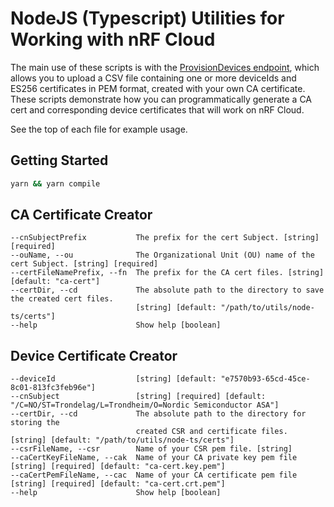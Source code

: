 # NodeJS (Typescript) Utilities for Working with nRF Cloud

The main use of these scripts is with the [ProvisionDevices endpoint](https://api.nrfcloud.com/v1#operation/ProvisionDevices), which allows you to upload a CSV file containing one or more deviceIds and ES256 certificates in PEM format, created with your own CA certificate. These scripts demonstrate how you can programmatically generate a CA cert and corresponding device certificates that will work on nRF Cloud.

See the top of each file for example usage.

## Getting Started

```sh
yarn && yarn compile
```

## CA Certificate Creator
```
--cnSubjectPrefix           The prefix for the cert Subject. [string] [required]
--ouName, --ou              The Organizational Unit (OU) name of the cert Subject. [string] [required]
--certFileNamePrefix, --fn  The prefix for the CA cert files. [string] [default: "ca-cert"]
--certDir, --cd             The absolute path to the directory to save the created cert files. 
                            [string] [default: "/path/to/utils/node-ts/certs"]
--help                      Show help [boolean]                            
```

## Device Certificate Creator
```
--deviceId                  [string] [default: "e7570b93-65cd-45ce-8c01-813fc3feb96e"]
--cnSubject                 [string] [required] [default: "/C=NO/ST=Trondelag/L=Trondheim/O=Nordic Semiconductor ASA"]
--certDir, --cd             The absolute path to the directory for storing the
                            created CSR and certificate files. [string] [default: "/path/to/utils/node-ts/certs"]
--csrFileName, --csr        Name of your CSR pem file. [string]
--caCertKeyFileName, --cak  Name of your CA private key pem file [string] [required] [default: "ca-cert.key.pem"]
--caCertPemFileName, --cac  Name of your CA certificate pem file [string] [required] [default: "ca-cert.crt.pem"]
--help                      Show help [boolean]
```                                                         